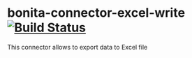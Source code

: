# bonita-connector-excel-write  [![Build Status](https://travis-ci.org/laurentleseigneur/bonita-connector-excel-write.svg?branch=master)](https://travis-ci.org/laurentleseigneur/bonita-connector-excel-write)

This connector allows to export data to Excel file


